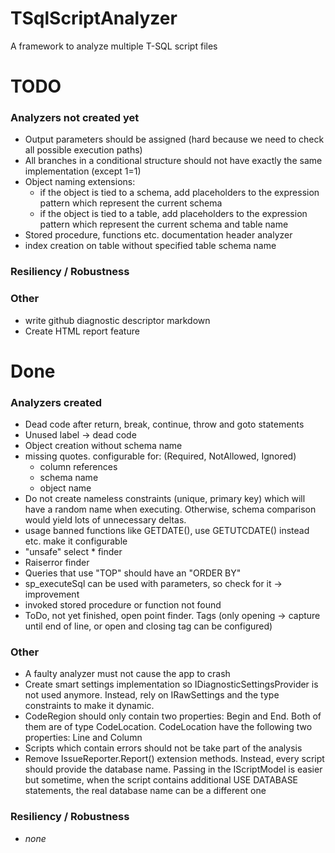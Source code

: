 # TSqlScriptAnalyzer

A framework to analyze multiple T-SQL script files

# TODO

### Analyzers not created yet

- Output parameters should be assigned (hard because we need to check all possible execution paths)
- All branches in a conditional structure should not have exactly the same implementation (except 1=1)
- Object naming extensions:
    - if the object is tied to a schema, add placeholders to the expression pattern which represent the current schema
    - if the object is tied to a table, add placeholders to the expression pattern which represent the current schema
      and table name
- Stored procedure, functions etc. documentation header analyzer
- index creation on table without specified table schema name

### Resiliency / Robustness

### Other

- write github diagnostic descriptor markdown
- Create HTML report feature

# Done

### Analyzers created

- Dead code after return, break, continue, throw and goto statements
- Unused label -> dead code
- Object creation without schema name
- missing quotes. configurable for: (Required, NotAllowed, Ignored)
    - column references
    - schema name
    - object name
- Do not create nameless constraints (unique, primary key) which will have a random name when executing. Otherwise,
  schema comparison would yield lots of unnecessary deltas.
- usage banned functions like GETDATE(), use GETUTCDATE() instead etc. make it configurable
- "unsafe" select * finder
- Raiserror finder
- Queries that use "TOP" should have an "ORDER BY"
- sp_executeSql can be used with parameters, so check for it -> improvement
- invoked stored procedure or function not found
- ToDo, not yet finished, open point finder. Tags (only opening -> capture until end of line, or open and closing tag
  can be configured)

### Other

- A faulty analyzer must not cause the app to crash
- Create smart settings implementation so IDiagnosticSettingsProvider is not used anymore. Instead, rely on
  IRawSettings<out TSettings> and the type constraints to make it dynamic.
- CodeRegion should only contain two properties: Begin and End. Both of them are of type CodeLocation.
  CodeLocation have the following two properties: Line and Column
- Scripts which contain errors should not be take part of the analysis
- Remove IssueReporter.Report() extension methods. Instead, every script should provide the database name. Passing in
  the IScriptModel is easier but sometime, when the script contains additional USE DATABASE statements, the real
  database name can be a different one

### Resiliency / Robustness

- *none*